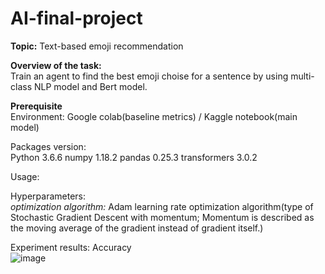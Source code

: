 # AI-final-project
**Topic:** Text-based emoji recommendation

**Overview of the task:**  
Train an agent to find the best emoji choise for a sentence by using multi-class NLP model and Bert model.
  
**Prerequisite**  
Environment: Google colab(baseline metrics) / Kaggle notebook(main model)  
  
Packages version:   
Python 3.6.6
numpy 1.18.2
pandas 0.25.3
transformers 3.0.2
  
Usage:    
  
Hyperparameters:  
_optimization algorithm:_ Adam learning rate optimization algorithm(type of Stochastic Gradient Descent with momentum; Momentum is described as the moving average of the gradient instead of gradient itself.)
  
Experiment results: Accuracy  
![image](https://user-images.githubusercontent.com/91117215/173069600-b003400c-b00a-403b-aea6-e8a6ef7cd0c2.png)



